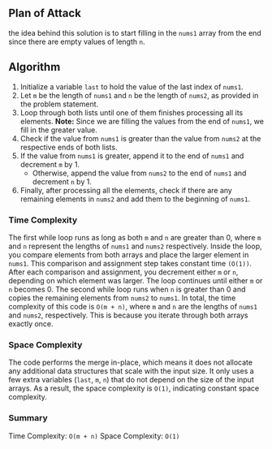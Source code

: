 ## Plan of Attack

the idea behind this solution is to start filling in the `nums1` array from the end since there are empty values of length `n`.

## Algorithm

1. Initialize a variable `last` to hold the value of the last index of `nums1`.
2. Let `m` be the length of `nums1` and `n` be the length of `nums2`, as provided in the problem statement.
3. Loop through both lists until one of them finishes processing all its elements.
   **Note:** Since we are filling the values from the end of `nums1`, we fill in the greater value.
4. Check if the value from `nums1` is greater than the value from `nums2` at the respective ends of both lists.
5. If the value from `nums1` is greater, append it to the end of `nums1` and decrement `m` by 1.
   - Otherwise, append the value from `nums2` to the end of `nums1` and decrement `n` by 1.
6. Finally, after processing all the elements, check if there are any remaining elements in `nums2` and add them to the beginning of `nums1`.

### Time Complexity

The first while loop runs as long as both `m` and `n` are greater than 0, where `m` and `n` represent the lengths of `nums1` and `nums2` respectively.
Inside the loop, you compare elements from both arrays and place the larger element in `nums1`. This comparison and assignment step takes constant time `(O(1))`.
After each comparison and assignment, you decrement either `m` or `n`, depending on which element was larger.
The loop continues until either `m` or `n` becomes 0.
The second while loop runs when `n` is greater than 0 and copies the remaining elements from `nums2` to `nums1`.
In total, the time complexity of this code is `O(m + n)`, where `m` and `n` are the lengths of `nums1` and `nums2`, respectively. This is because you iterate through both arrays exactly once.

### Space Complexity

The code performs the merge in-place, which means it does not allocate any additional data structures that scale with the input size. It only uses a few extra variables (`last`, `m`, `n`) that do not depend on the size of the input arrays. As a result, the space complexity is `O(1)`, indicating constant space complexity.

### Summary

Time Complexity: `O(m + n)`
Space Complexity: `O(1)`

